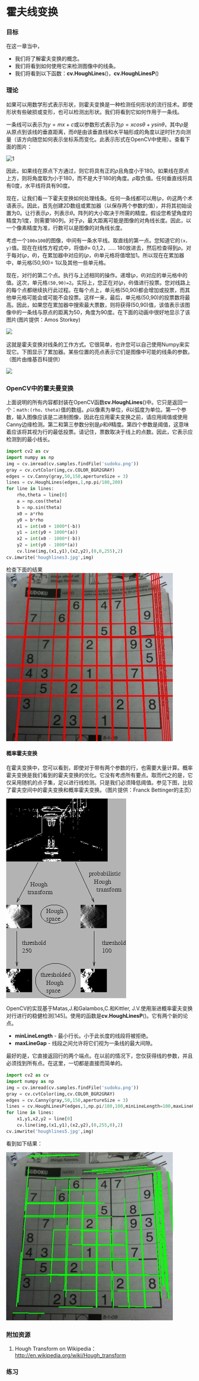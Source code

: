 # 霍夫线变换



  

### 目标
在这一章当中， 
- 我们将了解霍夫变换的概念。
- 我们将看到如何使用它来检测图像中的线条。
- 我们将看到以下函数：**cv.HoughLines**()，**cv.HoughLinesP**()

### 理论

如果可以用数学形式表示形状，则霍夫变换是一种检测任何形状的流行技术。即使形状有些破损或变形，也可以检测出形状。我们将看到它如何作用于一条线。

一条线可以表示为$y = mx + c$或以参数形式表示为$\rho=xcosθ+ysinθ$，其中$\rho$是从原点到该线的垂直距离，而$\theta$是由该垂直线和水平轴形成的角度以逆时针方向测量（该方向随您如何表示坐标系而变化。此表示形式在OpenCV中使用）。查看下面的图片： 

![1](http://qiniu.aihubs.net/1.png)

因此，如果线在原点下方通过，则它将具有正的$\rho$且角度小于180。如果线在原点上方，则将角度取为小于180，而不是大于180的角度。$\rho$取负值。任何垂直线将具有0度，水平线将具有90度。

现在，让我们看一下霍夫变换如何处理线条。任何一条线都可以用$(ρ，θ)$这两个术语表示。因此，首先创建2D数组或累加器（以保存两个参数的值），并将其初始设置为$0$。让行表示$ρ$，列表示$θ$。阵列的大小取决于所需的精度。假设您希望角度的精度为1度，则需要180列。对于$ρ$，最大距离可能是图像的对角线长度。因此，以一个像素精度为准，行数可以是图像的对角线长度。

考虑一个`100x100`的图像，中间有一条水平线。取直线的第一点。您知道它的`(x，y)`值。现在在线性方程式中，将值$θ$= 0,1,2，..... 180放进去，然后检查得到$ρ$。对于每对$(ρ，θ)$，在累加器中对应的$(ρ，θ)$单元格将值增加1。所以现在在累加器中，单元格(50,90)= 1以及其他一些单元格。

现在，对行的第二个点。执行与上述相同的操作。递增$(\rho，\theta)$对应的单元格中的值。这次，单元格`(50,90)=2`。实际上，您正在对$(ρ，θ)$值进行投票。您对线路上的每个点都继续执行此过程。在每个点上，单元格(50,90)都会增加或投票，而其他单元格可能会或可能不会投票。这样一来，最后，单元格(50,90)的投票数将最高。因此，如果您在累加器中搜索最大票数，则将获得(50,90)值，该值表示该图像中的一条线与原点的距离为50，角度为90度。在下面的动画中很好地显示了该图片(图片提供：Amos Storkey)

![](http://qiniu.aihubs.net/houghlinesdemo.gif)

这就是霍夫变换对线条的工作方式。它很简单，也许您可​​以自己使用Numpy来实现它。下图显示了累加器。某些位置的亮点表示它们是图像中可能的线条的参数。（图片由维基百科提供）

![](http://qiniu.aihubs.net/houghlines2.jpg)

### OpenCV中的霍夫曼变换

上面说明的所有内容都封装在OpenCV函数**cv.HoughLines**()中。它只是返回一个：`math:(rho，theta)`值的数组。$ρ$以像素为单位，$θ$以弧度为单位。第一个参数，输入图像应该是二进制图像，因此在应用霍夫变换之前，请应用阈值或使用Canny边缘检测。第二和第三参数分别是$ρ$和$θ$精度。第四个参数是阈值，这意味着应该将其视为行的最低投票。请记住，票数取决于线上的点数。因此，它表示应检测到的最小线长。

```python
import cv2 as cv
import numpy as np
img = cv.imread(cv.samples.findFile('sudoku.png'))
gray = cv.cvtColor(img,cv.COLOR_BGR2GRAY)
edges = cv.Canny(gray,50,150,apertureSize = 3)
lines = cv.HoughLines(edges,1,np.pi/180,200)
for line in lines:
    rho,theta = line[0]
    a = np.cos(theta)
    b = np.sin(theta)
    x0 = a*rho
    y0 = b*rho
    x1 = int(x0 + 1000*(-b))
    y1 = int(y0 + 1000*(a))
    x2 = int(x0 - 1000*(-b))
    y2 = int(y0 - 1000*(a))
    cv.line(img,(x1,y1),(x2,y2),(0,0,255),2)
cv.imwrite('houghlines3.jpg',img)
```

检查下面的结果
![](./4_13_%E9%9C%8D%E5%A4%AB%E7%BA%BF%E5%8F%98%E6%8D%A2.assets/houghlines3.jpg)

#### 概率霍夫变换

在霍夫变换中，您可以看到，即使对于带有两个参数的行，也需要大量计算。概率霍夫变换是我们看到的霍夫变换的优化。它没有考虑所有要点。取而代之的是，它仅采用随机的点子集，足以进行线检测。只是我们必须降低阈值。参见下图，比较了霍夫空间中的霍夫变换和概率霍夫变换。（图片提供：Franck Bettinger的主页）

![](./4_13_%E9%9C%8D%E5%A4%AB%E7%BA%BF%E5%8F%98%E6%8D%A2.assets/houghlines4.png)

OpenCV的实现基于Matas,J.和Galambos,C.和Kittler, J.V.使用渐进概率霍夫变换对行进行的稳健检测[145]。使用的函数是**cv.HoughLinesP**()。它有两个新的论点。
- **minLineLength** - 最小行长。小于此长度的线段将被拒绝。
- **maxLineGap** - 线段之间允许将它们视为一条线的最大间隙。

最好的是，它直接返回行的两个端点。在以前的情况下，您仅获得线的参数，并且必须找到所有点。在这里，一切都是直接而简单的。

```python
import cv2 as cv
import numpy as np
img = cv.imread(cv.samples.findFile('sudoku.png'))
gray = cv.cvtColor(img,cv.COLOR_BGR2GRAY)
edges = cv.Canny(gray,50,150,apertureSize = 3)
lines = cv.HoughLinesP(edges,1,np.pi/180,100,minLineLength=100,maxLineGap=10)
for line in lines:
    x1,y1,x2,y2 = line[0]
    cv.line(img,(x1,y1),(x2,y2),(0,255,0),2)
cv.imwrite('houghlines5.jpg',img)
```

看到如下结果：

![](./4_13_%E9%9C%8D%E5%A4%AB%E7%BA%BF%E5%8F%98%E6%8D%A2.assets/houghlines5.jpg)

### 附加资源

1. Hough Transform on Wikipedia：http://en.wikipedia.org/wiki/Hough_transform

### 练习